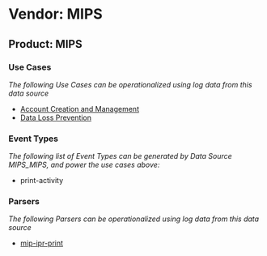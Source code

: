 Vendor: MIPS
============
Product: MIPS
-------------

### Use Cases

_The following Use Cases can be operationalized using log data from this data source_

* [Account Creation and Management](../UseCases/usecase_account_creation_and_management.md)
* [Data Loss Prevention](../UseCases/usecase_data_loss_prevention.md)


### Event Types

_The following list of Event Types can be generated by Data Source MIPS_MIPS, and power the use cases above:_

- print-activity


### Parsers

_The following Parsers can be operationalized using log data from this data source_

* [mip-ipr-print](../Parsers/parserContent_mip-ipr-print.md)
